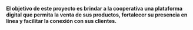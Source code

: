 ****El objetivo de este proyecto es brindar a la cooperativa una plataforma digital que permita la venta de sus productos, fortalecer su presencia en línea y facilitar la conexión con sus clientes.****

